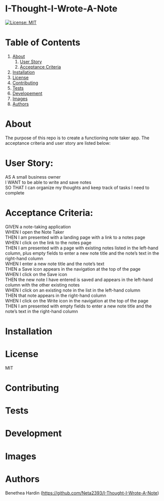 # I-Thought-I-Wrote-A-Note
[![License: MIT](https://img.shields.io/badge/License-MIT-yellow.svg)](https://opensource.org/licenses/MIT)

# Table of Contents
1. [About](#about)
   1. [User Story](#user-story)
   2. [Acceptance Criteria](#acceptance-criteria)
2. [Installation](#installation)
3. [License](#license)
4. [Contributing](#contributing)
5. [Tests](#tests)
6. [Developement](#developement)
7. [Images](#images)
8. [Authors](#authors)


# About
The purpose of this repo is to create a functioning note taker app. The acceptance criteria and user story are listed below:

# User Story:
AS A small business owner\
I WANT to be able to write and save notes\
SO THAT I can organize my thoughts and keep track of tasks I need to complete

# Acceptance Criteria:
GIVEN a note-taking application\
WHEN I open the Note Taker\
THEN I am presented with a landing page with a link to a notes page\
WHEN I click on the link to the notes page\
THEN I am presented with a page with existing notes listed in the left-hand column, plus empty fields to enter a new note title and the note’s text in the right-hand column\
WHEN I enter a new note title and the note’s text\
THEN a Save icon appears in the navigation at the top of the page\
WHEN I click on the Save icon\
THEN the new note I have entered is saved and appears in the left-hand column with the other existing notes\
WHEN I click on an existing note in the list in the left-hand column\
THEN that note appears in the right-hand column\
WHEN I click on the Write icon in the navigation at the top of the page\
THEN I am presented with empty fields to enter a new note title and the note’s text in the right-hand column



# Installation



# License
MIT

# Contributing



# Tests


# Development


# Images



# Authors
Benethea Hardin (https://github.com/Neta2393/I-Thought-I-Wrote-A-Note)



